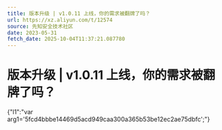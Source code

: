 ```yaml
---
title: 版本升级 | v1.0.11 上线，你的需求被翻牌了吗？
url: https://xz.aliyun.com/t/12574
source: 先知安全技术社区
date: 2023-05-31
fetch_date: 2025-10-04T11:37:21.087780
---
```


# 版本升级 | v1.0.11 上线，你的需求被翻牌了吗？

{"l1":"var arg1='5fcd4bbbe14469d5acd949caa300a365b53be12ec2ae75dbfc';"}